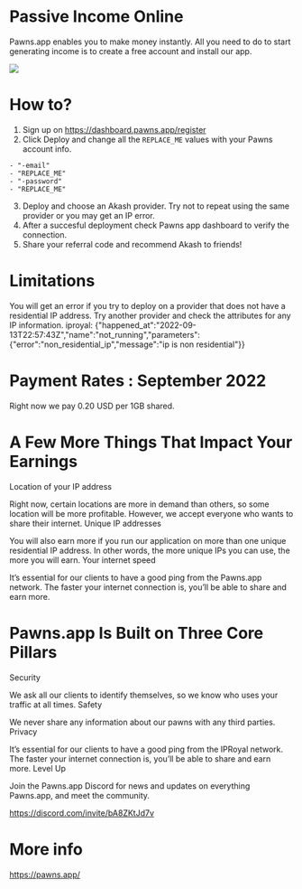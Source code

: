 # Passive Income Online

Pawns.app enables you to make money instantly. All you need to do to start generating income is to create a free account and install our app.

![](https://github.com/ovrclk/awesome-akash/raw/iproyal-pawns/iproyal-pawns/pawns.png)

# How to?

1.  Sign up on https://dashboard.pawns.app/register
2.  Click Deploy and change all the `REPLACE_ME` values with your Pawns account info.

```
- "-email"
- "REPLACE_ME"
- "-password"
- "REPLACE_ME"
```

3.  Deploy and choose an Akash provider.  Try not to repeat using the same provider or you may get an IP error.
4.  After a succesful deployment check Pawns app dashboard to verify the connection.
5.  Share your referral code and recommend Akash to friends!


# Limitations

You will get an error if you try to deploy on a provider that does not have a residential IP address.  Try another provider and check the attributes for any IP information.
iproyal: {"happened_at":"2022-09-13T22:57:43Z","name":"not_running","parameters":{"error":"non_residential_ip","message":"ip is non residential"}}


# Payment Rates : September 2022

Right now we pay 0.20 USD per 1GB shared.


# A Few More Things That Impact Your Earnings

Location of your IP address

Right now, certain locations are more in demand than others, so some location will be more profitable. However, we accept everyone who wants to share their internet.
Unique IP addresses

You will also earn more if you run our application on more than one unique residential IP address. In other words, the more unique IPs you can use, the more you will earn.
Your internet speed

It’s essential for our clients to have a good ping from the Pawns.app network. The faster your internet connection is, you’ll be able to share and earn more.


# Pawns.app Is Built on Three Core Pillars

Security

We ask all our clients to identify themselves, so we know who uses your traffic at all times.
Safety

We never share any information about our pawns with any third parties.
Privacy

It’s essential for our clients to have a good ping from the IPRoyal network. The faster your internet connection is, you’ll be able to share and earn more.
Level Up

Join the Pawns.app Discord for news and updates on everything Pawns.app, and meet the community.

https://discord.com/invite/bA8ZKtJd7v


# More info

https://pawns.app/
